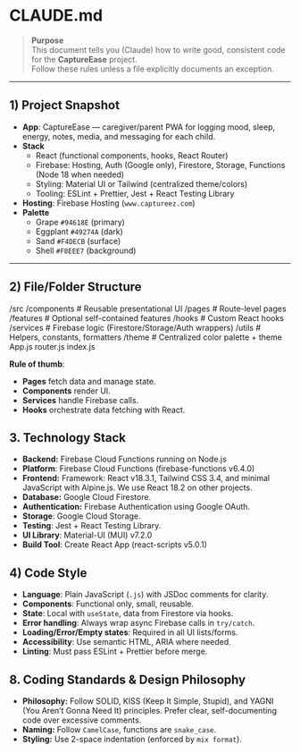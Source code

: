 # CLAUDE.md

> **Purpose**  
> This document tells you (Claude) how to write good, consistent code for the **CaptureEase** project.  
> Follow these rules unless a file explicitly documents an exception.

---

## 1) Project Snapshot

- **App**: CaptureEase — caregiver/parent PWA for logging mood, sleep, energy, notes, media, and messaging for each child.
- **Stack**
  - React (functional components, hooks, React Router)
  - Firebase: Hosting, Auth (Google only), Firestore, Storage, Functions (Node 18 when needed)
  - Styling: Material UI or Tailwind (centralized theme/colors)
  - Tooling: ESLint + Prettier, Jest + React Testing Library
- **Hosting**: Firebase Hosting (`www.captureez.com`)
- **Palette**
  - Grape `#94618E` (primary)
  - Eggplant `#49274A` (dark)
  - Sand `#F4DECB` (surface)
  - Shell `#F8EEE7` (background)

---

## 2) File/Folder Structure

/src
/components # Reusable presentational UI
/pages # Route-level pages
/features # Optional self-contained features
/hooks # Custom React hooks
/services # Firebase logic (Firestore/Storage/Auth wrappers)
/utils # Helpers, constants, formatters
/theme # Centralized color palette + theme
App.js
router.js
index.js

**Rule of thumb**:

- **Pages** fetch data and manage state.
- **Components** render UI.
- **Services** handle Firebase calls.
- **Hooks** orchestrate data fetching with React.

## 3. Technology Stack

- **Backend:** Firebase Cloud Functions running on Node.js
- **Platform**: Firebase Cloud Functions (firebase-functions v6.4.0)
- **Frontend:** Framework: React v18.3.1, Tailwind CSS 3.4, and minimal JavaScript with Alpine.js. We use React 18.2 on other projects.
- **Database:** Google Cloud Firestore.
- **Authentication:** Firebase Authentication using Google OAuth.
- **Storage**: Google Cloud Storage.
- **Testing**: Jest + React Testing Library.
- **UI Library**: Material-UI (MUI) v7.2.0
- **Build Tool**: Create React App (react-scripts v5.0.1)

## 4) Code Style

- **Language**: Plain JavaScript (`.js`) with JSDoc comments for clarity.
- **Components**: Functional only, small, reusable.
- **State**: Local with `useState`, data from Firestore via hooks.
- **Error handling**: Always wrap async Firebase calls in `try/catch`.
- **Loading/Error/Empty states**: Required in all UI lists/forms.
- **Accessibility**: Use semantic HTML, ARIA where needed.
- **Linting**: Must pass ESLint + Prettier before merge.

## 8. Coding Standards & Design Philosophy

- **Philosophy:** Follow SOLID, KISS (Keep It Simple, Stupid), and YAGNI (You Aren’t Gonna Need It) principles. Prefer clear, self-documenting code over excessive comments.
- **Naming:** Follow `CamelCase`, functions are `snake_case`.
- **Styling:** Use 2-space indentation (enforced by `mix format`).
